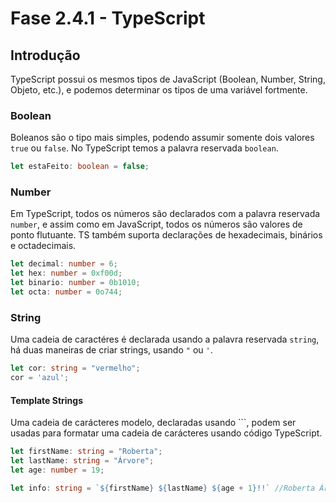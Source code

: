 # Fase 2.4.1 - TypeScript

## Introdução
TypeScript possui os mesmos tipos de JavaScript (Boolean, Number, String, Objeto, etc.), e podemos
determinar os tipos de uma variável fortmente.

### Boolean
Boleanos são o tipo mais simples, podendo assumir somente dois valores `true` ou `false`. No
TypeScript temos a palavra reservada `boolean`.

```typescript
let estaFeito: boolean = false;
```

### Number
Em TypeScript, todos os números são declarados com a palavra reservada `number`, e assim como em
JavaScript, todos os números são valores de ponto flutuante. TS também suporta declarações
de hexadecimais, binários e octadecimais.

```typescript
let decimal: number = 6;
let hex: number = 0xf00d;
let binario: number = 0b1010;
let octa: number = 0o744;
```

### String
Uma cadeia de caractéres é declarada usando a palavra reservada `string`, há duas maneiras
de criar strings, usando `"` ou `'`.

```typescript
let cor: string = "vermelho";
cor = 'azul';
```

#### Template Strings
Uma cadeia de carácteres modelo, declaradas usando `\``, podem ser usadas para formatar uma cadeia
de carácteres usando código TypeScript.

```typeScript
let firstName: string = "Roberta";
let lastName: string = "Árvore";
let age: number = 19;

let info: string = `${firstName} ${lastName} ${age + 1}!!` //Roberta Árvore 20!!
```

